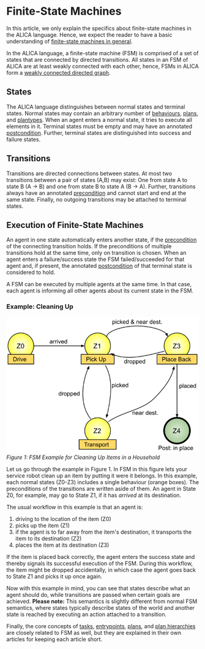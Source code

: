 # Finite-State Machines

In this article, we only explain the specifics about finite-state machines in the ALICA language. Hence, we expect the reader to have a basic understanding of [finite-state machines in general](https://en.wikipedia.org/wiki/Finite-state_machine).

In the ALICA language, a finite-state machine (FSM) is comprised of a set of states that are connected by directed transitions. All states in an FSM of ALICA are at least weakly connected with each other, hence, FSMs in ALICA form a [weakly connected directed graph](https://en.wikipedia.org/wiki/Graph_(discrete_mathematics)#Types_of_graphs).

## States

The ALICA language distinguishes between normal states and terminal states. Normal states may contain an arbitrary number of [behaviours](behaviours.md), [plans](plans.md), and [plantypes](plantypes.md). When an agent enters a normal state, it tries to execute all elements in it. Terminal states must be empty and may have an annotated [postcondition](conditions.md). Further, terminal states are distinguished into success and failure states. 

## Transitions

Transitions are directed connections between states. At most two transitions between a pair of states (A,B) may exist: One from state A to state B (A -> B) and one from state B to state A (B -> A). Further, transitions always have an annotated [precondition](conditions.md) and cannot start and end at the same state. Finally, no outgoing transitions may be attached to terminal states.

## Execution of Finite-State Machines

An agent in one state automatically enters another state, if the [precondition](conditions.md) of the connecting transition holds. If the preconditions of multiple transitions hold at the same time, only on transition is chosen. When an agent enters a failure/success state the FSM failed/succeeded for that agent and, if present, the annotated [postcondition](conditions.md) of that terminal state is considered to hold.

A FSM can be executed by multiple agents at the same time. In that case, each agent is informing all other agents about its current state in the FSM.

### Example: Cleaning Up

![FSM Example: Cleaning Up](../images/fsm_example.svg)
*Figure 1: FSM Example for Cleaning Up Items in a Household*

Let us go through the example in Figure 1. In FSM in this figure lets your service robot clean up an item by putting it were it belongs. In this example, each normal states (Z0-Z3) includes a single behaviour (orange boxes). The preconditions of the transitions are written aside of them. An agent in State Z0, for example, may go to State Z1, if it has *arrived* at its destination. 

The usual workflow in this example is that an agent is:

1. driving to the location of the item (Z0)
2. picks up the item (Z1)
3. if the agent is to far away from the item's destination, it transports the item to its destination (Z2)
4. places the item at its destination (Z3)

If the item is placed back correctly, the agent enters the success state and thereby signals its successful execution of the FSM. During this workflow, the item might be dropped accidentally, in which case the agent goes back to State Z1 and picks it up once again.

Now with this example in mind, you can see that states describe what an agent should do, while transitions are passed when certain goals are achieved. **Please note:** This semantics is slightly different from normal FSM semantics, where states typically describe states of the world and another state is reached by executing an action attached to a transition. 

Finally, the core concepts of [tasks](tasks.md), [entrypoints](entrypoints.md), [plans](plans.md), and [plan hierarchies](plan_hierarchies.md) are closely related to FSM as well, but they are explained in their own articles for keeping each article short.